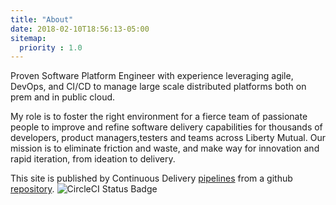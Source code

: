 ```yaml
---
title: "About"
date: 2018-02-10T18:56:13-05:00
sitemap:
  priority : 1.0
---
```

<p class="mb-5">Proven Software Platform Engineer with experience leveraging agile, DevOps, and CI/CD to manage large scale distributed platforms both on prem and in public cloud.</p>
<p class="mb-5">My role is to foster the right environment for a fierce team of passionate people to improve and refine software delivery capabilities for thousands of developers, product managers,testers and teams across Liberty Mutual. Our mission is to eliminate friction and waste, and make way for innovation and rapid iteration, from ideation to delivery.</p>
<p class="mb-5">This site is published by Continuous Delivery <a href="https://circleci.com/gh/eddiewebb/json-resume">pipelines</a> from a github <a href="https://github.com/eddiewebb/json-resume">repository</a>. <img src="https://circleci.com/gh/eddiewebb/json-resume.svg?style=svg" alt="CircleCI Status Badge"/></p>
